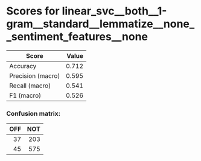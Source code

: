 # Scores for linear_svc__both__1-gram__standard__lemmatize__none__sentiment_features__none
|      Score      |Value|
|-----------------|----:|
|Accuracy         |0.712|
|Precision (macro)|0.595|
|Recall (macro)   |0.541|
|F1 (macro)       |0.526|

### Confusion matrix:
|OFF|NOT|
|--:|--:|
| 37|203|
| 45|575|
